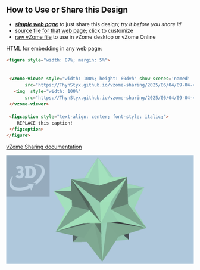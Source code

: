 
## How to Use or Share this Design

 - [***simple web page***](<https://ThynStyx.github.io/vzome-sharing/2025/06/04/09-04-41-Great-Rhombic-Enneacontahedron/>) to just share this design; *try it before you share it!*
 - [source file for that web page](<https://github.com/ThynStyx/vzome-sharing/edit/main/2025/06/04/09-04-41-Great-Rhombic-Enneacontahedron/index.md>); click to customize
 - [raw vZome file](<https://raw.githubusercontent.com/ThynStyx/vzome-sharing/main/2025/06/04/09-04-41-Great-Rhombic-Enneacontahedron/Great-Rhombic-Enneacontahedron.vZome>) to use in vZome desktop or vZome Online
 
 HTML for embedding in any web page:
 ```html
<figure style="width: 87%; margin: 5%">
  
  
  <vzome-viewer style="width: 100%; height: 60dvh" show-scenes='named'
        src="https://ThynStyx.github.io/vzome-sharing/2025/06/04/09-04-41-Great-Rhombic-Enneacontahedron/Great-Rhombic-Enneacontahedron.vZome" >
    <img  style="width: 100%"
        src="https://ThynStyx.github.io/vzome-sharing/2025/06/04/09-04-41-Great-Rhombic-Enneacontahedron/Great-Rhombic-Enneacontahedron.png" >
  </vzome-viewer>

  <figcaption style="text-align: center; font-style: italic;">
     REPLACE this caption!
  </figcaption>
</figure>

 ```

[vZome Sharing documentation](https://vzome.github.io/vzome/sharing.html#how-it-works)

![Image](<Great-Rhombic-Enneacontahedron.png>)

